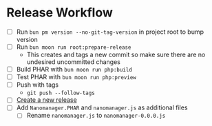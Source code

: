 # Release Workflow

- [ ] Run `bun pm version --no-git-tag-version` in project root to bump version
- [ ] Run `bun moon run root:prepare-release`
  - This creates and tags a new commit so make sure there are no undesired
    uncommitted changes
- [ ] Build PHAR with `bun moon run php:build`
- [ ] Test PHAR with `bun moon run php:preview`
- [ ] Push with tags
  - `git push --follow-tags`
- [ ] [Create a new release](https://github.com/ReunMedia/nanomanager/releases/new)
- [ ] Add `Nanomanager.PHAR` and `nanomanager.js` as additional files
  - [ ] Rename `nanomanager.js` to `nanomanager-0.0.0.js`
